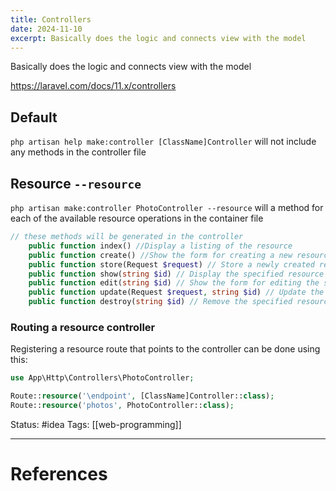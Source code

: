 ```yaml
---
title: Controllers
date: 2024-11-10
excerpt: Basically does the logic and connects view with the model
---
```

Basically does the logic and connects view with the model

https://laravel.com/docs/11.x/controllers

## Default

`php artisan help make:controller [ClassName]Controller` will not include any methods in the controller file 

## Resource `--resource`

`php artisan make:controller PhotoController --resource` will a method for each of the available resource operations in the container file

```php
// these methods will be generated in the controller
    public function index() //Display a listing of the resource
    public function create() //Show the form for creating a new resource
    public function store(Request $request) // Store a newly created resource in storage
    public function show(string $id) // Display the specified resource
    public function edit(string $id) // Show the form for editing the specified resource
    public function update(Request $request, string $id) // Update the specified resource in storage
    public function destroy(string $id) // Remove the specified resource from storage
```
### Routing a resource controller

Registering a resource route that points to the controller can be done using this:

```php
use App\Http\Controllers\PhotoController;

Route::resource('\endpoint', [ClassName]Controller::class);
Route::resource('photos', PhotoController::class);
```

Status: #idea
Tags: [[web-programming]]

---
# References